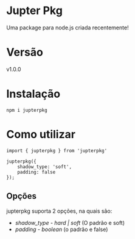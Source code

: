 # Jupter Pkg

Uma package para node.js criada recentemente!

# Versão

v1.0.0

# Instalação

`npm i jupterpkg`

# Como utilizar

```
import { jupterpkg } from 'jupterpkg'

jupterpkg({
    shadow_type: 'soft',
    padding: false
});
```

## Opções

jupterpkg suporta 2 opções, na quais são:

- _shadow_type_ - _hard | soft_ (O padrão e soft)
- _padding_ - _boolean_ (o padrão e false)

